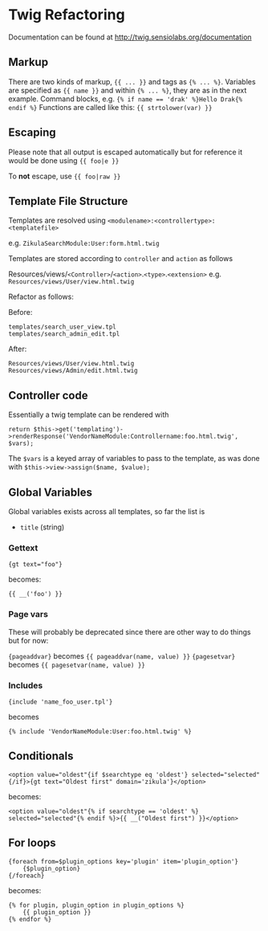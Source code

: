 Twig Refactoring
================

Documentation can be found at http://twig.sensiolabs.org/documentation

Markup
------

There are two kinds of markup, `{{ ... }}` and tags as `{% ... %}`.
Variables are specified as `{{ name }}` and within `{% ... %}`, they are as in the next example.
Command blocks, e.g. `{% if name == 'drak' %}Hello Drak{% endif %}`
Functions are called like this: `{{ strtolower(var) }}`

Escaping
--------

Please note that all output is escaped automatically but for reference it would be done
using `{{ foo|e }}`

To **not** escape, use `{{ foo|raw }}`

Template File Structure
-----------------------

Templates are resolved using `<modulename>:<controllertype>:<templatefile>`

e.g. `ZikulaSearchModule:User:form.html.twig`

Templates are stored according to `controller` and `action` as follows

Resources/views/`<Controller>`/`<action>`.`<type>`.`<extension>`
e.g. `Resources/views/User/view.html.twig`

Refactor as follows:

Before:

    templates/search_user_view.tpl
    templates/search_admin_edit.tpl

After:

    Resources/views/User/view.html.twig
    Resources/views/Admin/edit.html.twig

Controller code
---------------

Essentially a twig template can be rendered with

    return $this->get('templating')->renderResponse('VendorNameModule:Controllername:foo.html.twig', $vars);

The `$vars` is a keyed array of variables to pass to the template,
as was done with `$this->view->assign($name, $value);`

Global Variables
----------------

Global variables exists across all templates, so far the list is

  - `title` (string)

### Gettext

    {gt text="foo"}

becomes:

    {{ __('foo') }}

### Page vars

These will probably be deprecated since there are other way to do things but for now:

`{pageaddvar}` becomes  `{{ pageaddvar(name, value) }}`
`{pagesetvar}` becomes `{{ pagesetvar(name, value) }}`

### Includes

    {include 'name_foo_user.tpl'}

becomes

    {% include 'VendorNameModule:User:foo.html.twig' %}

## Conditionals

    <option value="oldest"{if $searchtype eq 'oldest'} selected="selected"{/if}>{gt text="Oldest first" domain='zikula'}</option>

becomes:

    <option value="oldest"{% if searchtype == 'oldest' %} selected="selected"{% endif %}>{{ __("Oldest first") }}</option>

## For loops

    {foreach from=$plugin_options key='plugin' item='plugin_option'}
        {$plugin_option}
    {/foreach}

becomes:

    {% for plugin, plugin_option in plugin_options %}
        {{ plugin_option }}
    {% endfor %}

